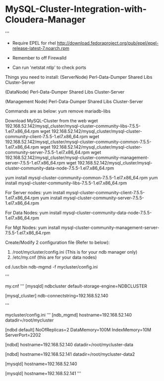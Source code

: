 # MySQL-Cluster-Integration-with-Cloudera-Manager

'''
* Require EPEL for rhel
http://download.fedoraproject.org/pub/epel/epel-release-latest-7.noarch.rpm   

* Remember to off Firewalld

* Can run 'netstat ntlp' to check ports

Things you need to install:
(ServerNode)
Perl-Data-Dumper
Shared Libs
Cluster-Server

(DataNode)
Perl-Data-Dumper
Shared Libs
Cluster-Server

(Management Node)
Perl-Data-Dumper
Shared Libs
Cluster-Server



Commands are as below:
yum remove mariadb-libs

Download MySQL-Cluster from the web
wget 192.168.52.142/mysql_cluster/mysql-cluster-community-libs-7.5.5-1.el7.x86_64.rpm
wget 192.168.52.142/mysql_cluster/mysql-cluster-community-client-7.5.5-1.el7.x86_64.rpm
wget 192.168.52.142/mysql_cluster/mysql-cluster-community-common-7.5.5-1.el7.x86_64.rpm
wget 192.168.52.142/mysql_cluster/mysql-cluster-community-server-7.5.5-1.el7.x86_64.rpm
wget 192.168.52.142/mysql_cluster/mysql-cluster-community-management-server-7.5.5-1.el7.x86_64.rpm
wget 192.168.52.142/mysql_cluster/mysql-cluster-community-data-node-7.5.5-1.el7.x86_64.rpm



yum install mysql-cluster-community-common-7.5.5-1.el7.x86_64.rpm 
yum install mysql-cluster-community-libs-7.5.5-1.el7.x86_64.rpm

For Server nodes:
yum install mysql-cluster-community-client-7.5.5-1.el7.x86_64.rpm
yum install mysql-cluster-community-server-7.5.5-1.el7.x86_64.rpm

For Data Nodes:
yum install mysql-cluster-community-data-node-7.5.5-1.el7.x86_64.rpm

For Mgt Nodes:
yum install mysql-cluster-community-management-server-7.5.5-1.el7.x86_64.rpm

Create/Modify 2 configuration file (Refer to below):
1) /root/mycluster/config.ini (This is for your ndb manager only)
2) /etc/my.cnf (this are for your data nodes)

cd /usr/bin
ndb-mgmd -f mycluster/config.ini 



'''

my.cnf
'''
[mysqld]
ndbcluster
default-storage-engine=NDBCLUSTER

[mysql_cluster]
ndb-connectstring=192.168.52.140

'''

mycluster/config.ini
'''
[ndb_mgmd]
hostname=192.168.52.140
datadir=/root/mycluster

[ndbd default]
NoOfReplicas=2
DataMemory=100M
IndexMemory=10M
ServerPort=2202

[ndbd]
hostname=192.168.52.140
datadir=/root/mycluster-data

[ndbd]
hostname=192.168.52.141
datadir=/root/mycluster-data2

[mysqld]
hostname=192.168.52.140

[mysqld]
hostname=192.168.52.141
'''